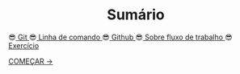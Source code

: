 
<h1 align="center">Sumário</h1>

   :sunglasses:<a href="#git"> Git </a>
   :sunglasses:<a href="#linhaDeComando"> Linha de comando </a>
   :sunglasses:<a href="#github"> Github </a>
   :sunglasses:<a href="#sobreOFluxoDeTrabalho"> Sobre fluxo de trabalho </a>
   :sunglasses:<a href="#exercicio"> Exercício</a>

   <a href=""> COMEÇAR -> </a>
